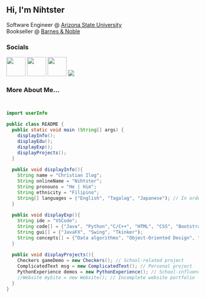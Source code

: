 ## Hi, I'm Nihtster
<!-- <img align='right' src="https://user-images.githubusercontent.com/77190903/232153183-72135297-f49b-4ead-ac15-275e26acf001.png" width="230"> -->

Software Engineer @ [Arizona State University](https://degrees.apps.asu.edu/major-map/ASU00/TSSERBS/null/ALL/2022?init=false&nopassive=true) <br/>
Bookseller @ [Barnes & Noble](https://www.barnesandnoble.com/)

### Socials 
[<img src = "https://img.icons8.com/ios/250/FFFFFF/instagram-new.png"  width="50">](https://www.instagram.com/nihtster/)
[<img src = "https://img.icons8.com/ios/250/FFFFFF/linkedin.png" width = "50">](https://www.linkedin.com/in/christianilog/)
[<img src = "https://user-images.githubusercontent.com/77190903/232155270-37d28817-2b21-497c-9077-5251ccb8dc72.png" width = "50">](https://discord.com/users/153304819665338370)
[<img src = "https://img.shields.io/badge/Gmail-D14836?style=for-the-badge&logo=gmail&logoColor=white">](mailto:christian.izeck.ilog@gmail.com)

### More About Me...

```java


import userInfo

public class README {
  public static void main (String[] args) {
    displayInfo();
    displayEdu();
    displayExp();
    displayProjects();
  }
  
  public void displayInfo(){
    String name = "Christian Ilog";
    String onlineName = "Nihtster";
    String pronouns = "He | Him";
    String ethnicity = "Filipino";
    String[] languages = {"English", "Tagalog", "Japanese"); // In order of Fluency
  }
       
  public void displayExp(){
    String ide = "VSCode"; 
    String code[] = {"Java", "Python","C/C++", "HTML", "CSS", "Bootstrap"}; // In order of experience
    String gui[] = {"JavaFX", "Swing", "Tkinker"); 
    String concepts[] = {"Data algorithms", "Object-Oriented Design", "GUI fundementals", "Software Development Principles"}; 
  }
  
  public void displayProjects(){
    Checkers gameDemo = new Checkers(); // School-related project
    ComplicatedText msg = new ComplicatedText(); // Personal project
    PythonExperience demos = new PythonExperience(); // School-influenced personal mini projects
    //Website mySite = new Website(); // Incomplete website portfolio
  } 
}
```
